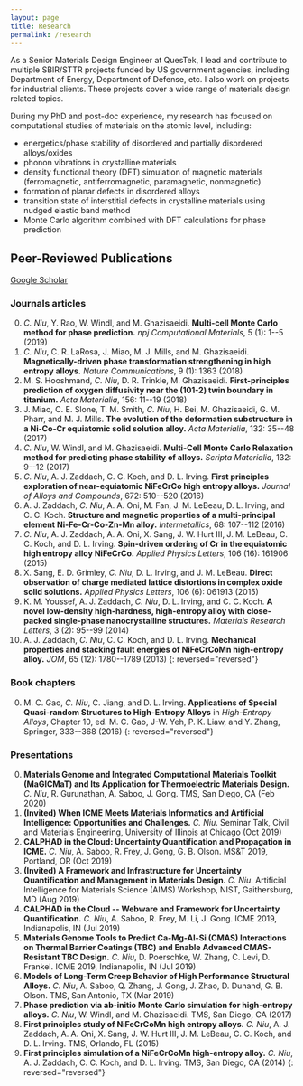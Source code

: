 ```yaml
---
layout: page
title: Research
permalink: /research
---
```


As a Senior Materials Design Engineer at QuesTek, I lead and contribute to multiple SBIR/STTR projects funded by US government agencies, including Department of Energy, Department of Defense, etc. I also work on projects for industrial clients. These projects cover a wide range of materials design related topics.

During my PhD and post-doc experience, my research has focused on computational studies of materials on the atomic level, including:
- energetics/phase stability of disordered and partially disordered alloys/oxides
- phonon vibrations in crystalline materials
- density functional theory (DFT) simulation of magnetic materials (ferromagnetic, antiferromagnetic, paramagnetic, nonmagnetic)
- formation of planar defects in disordered alloys
- transition state of interstitial defects in crystalline materials using nudged elastic band method
- Monte Carlo algorithm combined with DFT calculations for phase prediction

## Peer-Reviewed Publications
[Google Scholar](https://scholar.google.com/citations?user=QZEhJPAAAAAJ&hl=en)

### Journals articles

0. *C. Niu*, Y. Rao, W. Windl, and M. Ghazisaeidi. **Multi-cell Monte Carlo method for phase prediction.** *npj Computational Materials*, 5 (1): 1--5 (2019)
0. *C. Niu*, C. R. LaRosa, J. Miao, M. J. Mills, and M. Ghazisaeidi. **Magnetically-driven phase transformation strengthening in high entropy alloys.** *Nature Communications*, 9 (1): 1363 (2018)
0. M. S. Hooshmand, *C. Niu*, D. R. Trinkle, M. Ghazisaeidi. **First-principles prediction of oxygen diffusivity near the (101-2) twin boundary in titanium.** *Acta Materialia*, 156: 11--19 (2018)
0. J. Miao, C. E. Slone, T. M. Smith, *C. Niu*, H. Bei, M. Ghazisaeidi, G. M. Pharr, and M. J. Mills. **The evolution of the deformation substructure in a Ni-Co-Cr equiatomic solid solution alloy.** *Acta Materialia*, 132: 35--48 (2017)
0. *C. Niu*, W. Windl, and M. Ghazisaeidi. **Multi-Cell Monte Carlo Relaxation method for predicting phase stability of alloys.** *Scripta Materialia*, 132: 9--12 (2017)
0. *C. Niu*, A. J. Zaddach, C. C. Koch, and D. L. Irving. **First principles exploration of near-equiatomic NiFeCrCo high entropy alloys.** *Journal of Alloys and Compounds*, 672: 510--520 (2016)
0. A. J. Zaddach, *C. Niu*, A. A. Oni, M. Fan, J. M. LeBeau, D. L. Irving, and C. C. Koch. **Structure and magnetic properties of a multi-principal element Ni-Fe-Cr-Co-Zn-Mn alloy.** *Intermetallics*, 68: 107--112 (2016)
0. *C. Niu*, A. J. Zaddach, A. A. Oni, X. Sang, J. W. Hurt III, J. M. LeBeau, C. C. Koch, and D. L. Irving. **Spin-driven ordering of Cr in the equiatomic high entropy alloy NiFeCrCo.** *Applied Physics Letters*, 106 (16): 161906 (2015)
0. X. Sang, E. D. Grimley, *C. Niu*, D. L. Irving, and J. M. LeBeau. **Direct observation of charge mediated lattice distortions in complex oxide solid solutions.** *Applied Physics Letters*, 106 (6): 061913 (2015)
0. K. M. Youssef, A. J. Zaddach, *C. Niu*, D. L. Irving, and C. C. Koch. **A novel low-density high-hardness, high-entropy alloy with close-packed single-phase nanocrystalline structures.** *Materials Research Letters*, 3 (2): 95--99 (2014)
0. A. J. Zaddach, *C. Niu*, C. C. Koch, and D. L. Irving. **Mechanical properties and stacking fault energies of NiFeCrCoMn high-entropy alloy.** *JOM*, 65 (12): 1780--1789 (2013)
{: reversed="reversed"}

### Book chapters
0. M. C. Gao, *C. Niu*, C. Jiang, and D. L. Irving. **Applications of Special Quasi-random Structures to High-Entropy Alloys** in *High-Entropy Alloys*, Chapter 10, ed. M. C. Gao, J-W. Yeh, P. K. Liaw, and Y. Zhang, Springer, 333--368 (2016)
{: reversed="reversed"}

### Presentations
0. **Materials Genome and Integrated Computational Materials Toolkit (MaGICMaT) and Its Application for Thermoelectric Materials Design.** *C. Niu*, R. Gurunathan, A. Saboo, J. Gong. TMS, San Diego, CA (Feb 2020)
0. **(Invited) When ICME Meets Materials Informatics and Artificial Intelligence: Opportunities and Challenges.** *C. Niu*. Seminar Talk, Civil and Materials Engineering, University of Illinois at Chicago (Oct 2019)
0. **CALPHAD in the Cloud: Uncertainty Quantification and Propagation in ICME.** *C. Niu*, A. Saboo, R. Frey, J. Gong, G. B. Olson. MS&T 2019, Portland, OR (Oct 2019)
0. **(Invited) A Framework and Infrastructure for Uncertainty Quantification and Management in Materials Design.** *C. Niu*. Artificial Intelligence for Materials Science (AIMS) Workshop, NIST, Gaithersburg, MD (Aug 2019)
0. **CALPHAD in the Cloud -- Webware and Framework for Uncertainty Quantification.** *C. Niu*, A. Saboo, R. Frey, M. Li, J. Gong. ICME 2019, Indianapolis, IN (Jul 2019)
0. **Materials Genome Tools to Predict Ca-Mg-Al-Si (CMAS) Interactions on Thermal Barrier Coatings (TBC) and Enable Advanced CMAS-Resistant TBC Design.** *C. Niu*, D. Poerschke, W. Zhang, C. Levi, D. Frankel. ICME 2019, Indianapolis, IN (Jul 2019)
0. **Models of Long-Term Creep Behavior of High Performance Structural Alloys.** *C. Niu*, A. Saboo, Q. Zhang, J. Gong, J. Zhao, D. Dunand, G. B. Olson. TMS, San Antonio, TX (Mar 2019)
0. **Phase prediction via ab-initio Monte Carlo simulation for high-entropy alloys.** *C. Niu*, W. Windl, and M. Ghazisaeidi. TMS, San Diego, CA (2017)
0. **First principles study of NiFeCrCoMn high entropy alloys.** *C. Niu*, A. J. Zaddach, A. A. Oni, X. Sang, J. W. Hurt III, J. M. LeBeau, C. C. Koch, and D. L. Irving. TMS, Orlando, FL (2015)
0. **First principles simulation of a NiFeCrCoMn high-entropy alloy.** *C. Niu*, A. J. Zaddach, C. C. Koch, and D. L. Irving. TMS, San Diego, CA (2014)
{: reversed="reversed"}
